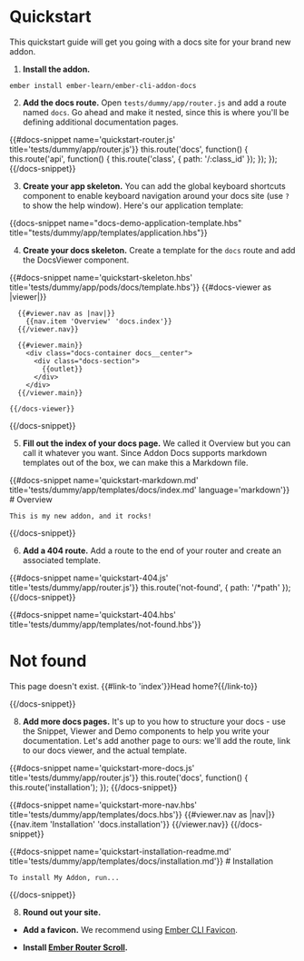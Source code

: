 # Quickstart

This quickstart guide will get you going with a docs site for your brand new addon.

1. **Install the addon.**

  ```
  ember install ember-learn/ember-cli-addon-docs
  ```

2. **Add the docs route.** Open `tests/dummy/app/router.js` and add a route named `docs`. Go ahead and make it nested, since this is where you'll be defining additional documentation pages.

  {{#docs-snippet name='quickstart-router.js' title='tests/dummy/app/router.js'}}
    this.route('docs', function() {
      this.route('api', function() {
        this.route('class', { path: '/:class_id' });
      });
    });
  {{/docs-snippet}}

3. **Create your app skeleton.** You can add the global keyboard shortcuts component to enable keyboard navigation around your docs site (use `?` to show the help window). Here's our application template:

  {{docs-snippet name="docs-demo-application-template.hbs" title="tests/dummy/app/templates/application.hbs"}}

4. **Create your docs skeleton.** Create a template for the `docs` route and add the DocsViewer component.

  {{#docs-snippet name='quickstart-skeleton.hbs' title='tests/dummy/app/pods/docs/template.hbs'}}
    {{#docs-viewer as |viewer|}}

      {{#viewer.nav as |nav|}}
        {{nav.item 'Overview' 'docs.index'}}
      {{/viewer.nav}}

      {{#viewer.main}}
        <div class="docs-container docs__center">
          <div class="docs-section">
            {{outlet}}
          </div>
        </div>
      {{/viewer.main}}

    {{/docs-viewer}}
  {{/docs-snippet}}

5. **Fill out the index of your docs page.** We called it Overview but you can call it whatever you want. Since Addon Docs supports markdown templates out of the box, we can make this a Markdown file.

  {{#docs-snippet name='quickstart-markdown.md' title='tests/dummy/app/templates/docs/index.md' language='markdown'}}
    # Overview

    This is my new addon, and it rocks!
  {{/docs-snippet}}

6. **Add a 404 route.** Add a route to the end of your router and create an associated template.

  {{#docs-snippet name='quickstart-404.js' title='tests/dummy/app/router.js'}}
    this.route('not-found', { path: '/*path' });
  {{/docs-snippet}}

  {{#docs-snippet name='quickstart-404.hbs' title='tests/dummy/app/templates/not-found.hbs'}}
    <div class="docs-container">
      <h1>Not found</h1>
      <p>This page doesn't exist. {{#link-to 'index'}}Head home?{{/link-to}}</p>
    </div>
  {{/docs-snippet}}

8. **Add more docs pages.** It's up to you how to structure your docs - use the Snippet, Viewer and Demo components to help you write your documentation. Let's add another page to ours: we'll add the route, link to our docs viewer, and the actual template.

  {{#docs-snippet name='quickstart-more-docs.js' title='tests/dummy/app/router.js'}}
    this.route('docs', function() {
      this.route('installation');
    });
  {{/docs-snippet}}

  {{#docs-snippet name='quickstart-more-nav.hbs' title='tests/dummy/app/templates/docs.hbs'}}
    {{#viewer.nav as |nav|}}
      {{nav.item 'Installation' 'docs.installation'}}
    {{/viewer.nav}}
  {{/docs-snippet}}

  {{#docs-snippet name='quickstart-installation-readme.md' title='tests/dummy/app/templates/docs/installation.md'}}
    # Installation

    To install My Addon, run...
  {{/docs-snippet}}

8. **Round out your site.**

* **Add a favicon.** We recommend using [Ember CLI Favicon](https://github.com/davewasmer/ember-cli-favicon).

* **Install [Ember Router Scroll](https://github.com/dollarshaveclub/ember-router-scroll).**
